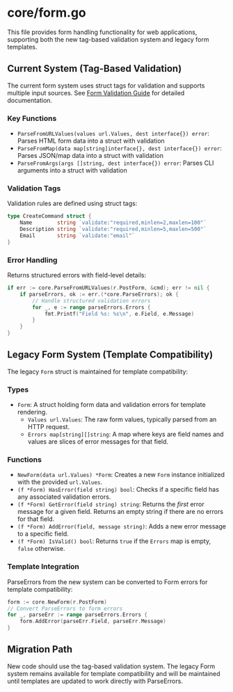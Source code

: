 # core/form.go

This file provides form handling functionality for web applications, supporting both the new tag-based validation system and legacy form templates.

## Current System (Tag-Based Validation)

The current form system uses struct tags for validation and supports multiple input sources. See [Form Validation Guide](../form-validation-guide.md) for detailed documentation.

### Key Functions

- `ParseFromURLValues(values url.Values, dest interface{}) error`: Parses HTML form data into a struct with validation
- `ParseFromMap(data map[string]interface{}, dest interface{}) error`: Parses JSON/map data into a struct with validation  
- `ParseFromArgs(args []string, dest interface{}) error`: Parses CLI arguments into a struct with validation

### Validation Tags

Validation rules are defined using struct tags:

```go
type CreateCommand struct {
    Name        string `validate:"required,minlen=2,maxlen=100"`
    Description string `validate:"required,minlen=5,maxlen=500"`
    Email       string `validate:"email"`
}
```

### Error Handling

Returns structured errors with field-level details:

```go
if err := core.ParseFromURLValues(r.PostForm, &cmd); err != nil {
    if parseErrors, ok := err.(*core.ParseErrors); ok {
        // Handle structured validation errors
        for _, e := range parseErrors.Errors {
            fmt.Printf("Field %s: %s\n", e.Field, e.Message)
        }
    }
}
```

## Legacy Form System (Template Compatibility)

The legacy `Form` struct is maintained for template compatibility:

### Types

- `Form`: A struct holding form data and validation errors for template rendering.
    - `Values url.Values`: The raw form values, typically parsed from an HTTP request.
    - `Errors map[string][]string`: A map where keys are field names and values are slices of error messages for that field.

### Functions

- `NewForm(data url.Values) *Form`: Creates a new `Form` instance initialized with the provided `url.Values`.
- `(f *Form) HasError(field string) bool`: Checks if a specific field has any associated validation errors.
- `(f *Form) GetError(field string) string`: Returns the *first* error message for a given field. Returns an empty string if there are no errors for that field.
- `(f *Form) AddError(field, message string)`: Adds a new error message to a specific field.
- `(f *Form) IsValid() bool`: Returns `true` if the `Errors` map is empty, `false` otherwise.

### Template Integration

ParseErrors from the new system can be converted to Form errors for template compatibility:

```go
form := core.NewForm(r.PostForm)
// Convert ParseErrors to form errors
for _, parseErr := range parseErrors.Errors {
    form.AddError(parseErr.Field, parseErr.Message)
}
```

## Migration Path

New code should use the tag-based validation system. The legacy Form system remains available for template compatibility and will be maintained until templates are updated to work directly with ParseErrors.
